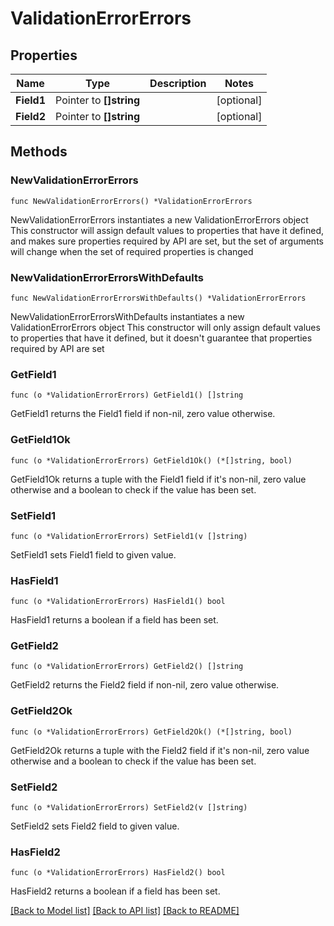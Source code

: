 # ValidationErrorErrors

## Properties

Name | Type | Description | Notes
------------ | ------------- | ------------- | -------------
**Field1** | Pointer to **[]string** |  | [optional] 
**Field2** | Pointer to **[]string** |  | [optional] 

## Methods

### NewValidationErrorErrors

`func NewValidationErrorErrors() *ValidationErrorErrors`

NewValidationErrorErrors instantiates a new ValidationErrorErrors object
This constructor will assign default values to properties that have it defined,
and makes sure properties required by API are set, but the set of arguments
will change when the set of required properties is changed

### NewValidationErrorErrorsWithDefaults

`func NewValidationErrorErrorsWithDefaults() *ValidationErrorErrors`

NewValidationErrorErrorsWithDefaults instantiates a new ValidationErrorErrors object
This constructor will only assign default values to properties that have it defined,
but it doesn't guarantee that properties required by API are set

### GetField1

`func (o *ValidationErrorErrors) GetField1() []string`

GetField1 returns the Field1 field if non-nil, zero value otherwise.

### GetField1Ok

`func (o *ValidationErrorErrors) GetField1Ok() (*[]string, bool)`

GetField1Ok returns a tuple with the Field1 field if it's non-nil, zero value otherwise
and a boolean to check if the value has been set.

### SetField1

`func (o *ValidationErrorErrors) SetField1(v []string)`

SetField1 sets Field1 field to given value.

### HasField1

`func (o *ValidationErrorErrors) HasField1() bool`

HasField1 returns a boolean if a field has been set.

### GetField2

`func (o *ValidationErrorErrors) GetField2() []string`

GetField2 returns the Field2 field if non-nil, zero value otherwise.

### GetField2Ok

`func (o *ValidationErrorErrors) GetField2Ok() (*[]string, bool)`

GetField2Ok returns a tuple with the Field2 field if it's non-nil, zero value otherwise
and a boolean to check if the value has been set.

### SetField2

`func (o *ValidationErrorErrors) SetField2(v []string)`

SetField2 sets Field2 field to given value.

### HasField2

`func (o *ValidationErrorErrors) HasField2() bool`

HasField2 returns a boolean if a field has been set.


[[Back to Model list]](../README.md#documentation-for-models) [[Back to API list]](../README.md#documentation-for-api-endpoints) [[Back to README]](../README.md)


